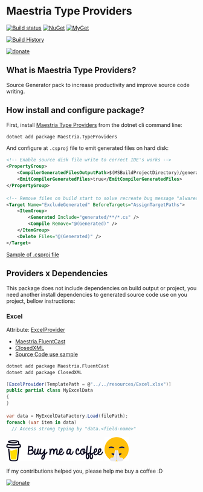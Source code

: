 # Maestria Type Providers

[![Build status](https://ci.appveyor.com/api/projects/status/mvosd40vqsgrvkr0/branch/master?svg=true)](https://ci.appveyor.com/project/fabionaspolini/typeproviders/branch/master)
[![NuGet](https://buildstats.info/nuget/Maestria.TypeProviders)](https://www.nuget.org/packages/Maestria.TypeProviders)
[![MyGet](https://img.shields.io/myget/maestrianet/v/Maestria.TypeProviders?label=MyGet)](https://www.myget.org/feed/maestrianet/package/nuget/Maestria.TypeProviders)

[![Build History](https://buildstats.info/appveyor/chart/fabionaspolini/typeproviders?branch=master)](https://ci.appveyor.com/project/fabionaspolini/typeproviders/history?branch=master)

[![donate](https://www.paypalobjects.com/en_US/i/btn/btn_donate_LG.gif)](https://www.paypal.com/donate?hosted_button_id=8RSES6GAYH9BL)

## What is Maestria Type Providers?

Source Generator pack to increase productivity and improve source code writing.

## How install and configure package?

First, install [Maestria Type Providers](https://www.nuget.org/packages/Maestria.TypeProviders/) from the dotnet cli command line:

```bash
dotnet add package Maestria.TypeProviders
```

And configure at `.csproj` file to emit generated files on hard disk:

```xml
<!-- Enable source disk file write to correct IDE's works -->
<PropertyGroup>
    <CompilerGeneratedFilesOutputPath>$(MSBuildProjectDirectory)/generated</CompilerGeneratedFilesOutputPath>
    <EmitCompilerGeneratedFiles>true</EmitCompilerGeneratedFiles>
</PropertyGroup>

<!-- Remove files on build start to solve recreate bug message "alwaready exists" -->
<Target Name="ExcludeGenerated" BeforeTargets="AssignTargetPaths">
    <ItemGroup>
        <Generated Include="generated/**/*.cs" />
        <Compile Remove="@(Generated)" />
    </ItemGroup>
    <Delete Files="@(Generated)" />
</Target>
```

[Sample of .csproj file](samples/ExcelSample/ExcelSample.csproj#L7)

## Providers x Dependencies

This package does not include dependencies on build output or project, you need another install dependencies to generated source code use on you project, bellow instructions:

### Excel

Attribute: [ExcelProvider](src/Excel/ExcelProviderAttribute.cs)

- [Maestria.FluentCast](https://github.com/MaestriaNet/FluentCast)
- [ClosedXML](https://github.com/ClosedXML/ClosedXML)
- [Source Code use sample](samples/ExcelSample/Program.cs#L12)

```bash
dotnet add package Maestria.FluentCast
dotnet add package ClosedXML
```

```csharp
[ExcelProvider(TemplatePath = @"../../resources/Excel.xlsx")]
public partial class MyExcelData
{
}

var data = MyExcelDataFactory.Load(filePath);
foreach (var item in data)
  // Access strong typing by "data.<field-name>"
```

[![buy-me-a-coffee](resources/buy-me-a-coffee.png)](https://www.paypal.com/donate?hosted_button_id=8RSES6GAYH9BL)
[![smile.png](resources/smile.png)](https://www.paypal.com/donate?hosted_button_id=8RSES6GAYH9BL)

If my contributions helped you, please help me buy a coffee :D

[![donate](https://www.paypalobjects.com/en_US/i/btn/btn_donate_LG.gif)](https://www.paypal.com/donate?hosted_button_id=8RSES6GAYH9BL)
